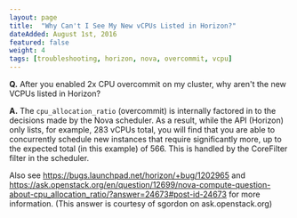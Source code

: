```yaml
---
layout: page
title:  "Why Can't I See My New vCPUs Listed in Horizon?"
dateAdded: August 1st, 2016
featured: false
weight: 4
tags: [troubleshooting, horizon, nova, overcommit, vcpu]
---
```


**Q.** After you enabled 2x CPU overcommit on my cluster, why aren't the new VCPUs listed in Horizon?

**A.** The `cpu_allocation_ratio` (overcommit) is internally factored in to the decisions made by the Nova scheduler. As a result, while the API (Horizon) only lists, for example, 283 vCPUs total, you will find that you are able to concurrently schedule new instances that require significantly more, up to the expected total (in this example) of 566. This is handled by the CoreFilter filter in the scheduler.

Also see https://bugs.launchpad.net/horizon/+bug/1202965 and
https://ask.openstack.org/en/question/12699/nova-compute-question-about-cpu_allocation_ratio/?answer=24673#post-id-24673
for more information.
(This answer is courtesy of sgordon on ask.openstack.org)
